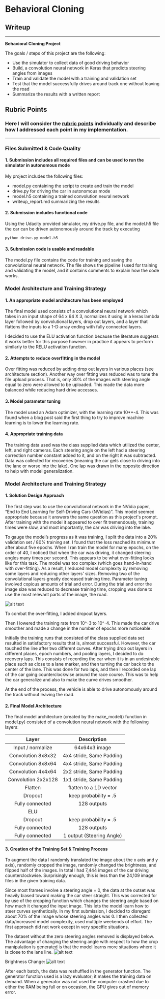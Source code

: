 # **Behavioral Cloning**

## Writeup

---

**Behavioral Cloning Project**

The goals / steps of this project are the following:
* Use the simulator to collect data of good driving behavior
* Build, a convolution neural network in Keras that predicts steering angles from images
* Train and validate the model with a training and validation set
* Test that the model successfully drives around track one without leaving the road
* Summarize the results with a written report


[//]: # (Image References)

[image1]: ./examples/recovery.png "Recovery"
[image3]: ./examples/placeholder_small.png "Recovery Image"
[image4]: ./examples/dataset.png "Steering Angles"
[image5]: ./examples/cropped-notcropped.png "Cropped not Cropped"
[image6]: ./examples/flipped-notflipped.png "Flipped Not Flipped"
[image7]: ./examples/brightness-original.png "Brightness Changed"

## Rubric Points
### Here I will consider the [rubric points](https://review.udacity.com/#!/rubrics/432/view) individually and describe how I addressed each point in my implementation.  

---
### Files Submitted & Code Quality

#### 1. Submission includes all required files and can be used to run the simulator in autonomous mode

My project includes the following files:
* model.py containing the script to create and train the model
* drive.py for driving the car in autonomous mode
* model.h5 containing a trained convolution neural network
* writeup_report.md summarizing the results

#### 2. Submission includes functional code
Using the Udacity provided simulator, my drive.py file, and the model.h5 file the car can be driven autonomously around the track by executing
```sh
python drive.py model.h5
```

#### 3. Submission code is usable and readable

The model.py file contains the code for training and saving the convolutional neural network. The file shows the pipeline I used for training and validating the model, and it contains comments to explain how the code works.

### Model Architecture and Training Strategy

#### 1. An appropriate model architecture has been employed

The final model used consists of a convolutional neural network which takes in an input shape of 64 x 64 X 3, normalizes it using in a keras lambda layer followed by convolutional layers, drop out layers, and a layer that flattens the inputs to a 1-D array ending with fully connected layers.

I decided to use the ELU activation function because the literature suggests it works better for this purpose however in practice it appears to perform similarly to the RELU activation function.

#### 2. Attempts to reduce overfitting in the model

Over fitting was reduced by adding drop out layers in various places (see architecture section). Another way over fitting was reduced was to tune the file upload process. That is, only 30% of the images with steering angle equal to zero were allowed to be uploaded. This made the data more balanced while reducing hard drive accesses.

#### 3. Model parameter tuning

The model used an Adam optimizer, with the learning rate 10**-4. This was found when a blog post said the first thing to try to improve machine learning is to lower the learning rate.

#### 4. Appropriate training data

The training data used was the class supplied data which utilized the center, left, and right cameras. Each steering angle on the left had a steering correction number constant added to it, and on the right it was subtracted. Data was collected for recoveries (meaning the car gets close to driving into the lane or worse into the lake). One lap was drawn in the opposite direction to help with model generalization.

### Model Architecture and Training Strategy

#### 1. Solution Design Approach

The first step was to use the convolutional network in the NVidia paper, “End to End Learning for Self-Driving Cars (NVidias)”. This model seemed appropriate because it answers the same question as this project's prompt. After training with the model it appeared to over fit tremendously, training times were slow, and most importantly, the car was driving into the lake.

To gauge the model’s progress as it was training, I split the data into a 20% validation set / 80% training set. I found that the loss reached its minimum after about five epochs. When I ran train the model for many epochs, on the order of 40, I noticed that when the car was driving, it changed steering angles many times per second. This appears to be what over-fitting looks like for this task. The model was too complex (which goes hand-in-hand with over-fitting). As a result, I reduced model complexity by removing some layers and reducing other layers' sizes. Removing two of the convolutional layers greatly decreased training time. Parameter tuning involved copious amounts of trial and error. During the trial and error the image size was reduced to decrease training time, cropping was done to use the most relevant parts of the image, the road.

![alt text][image5]

To combat the over-fitting, I added dropout layers.

Then I lowered the training rate from 10^-3 to 10^-4. This made the car drive smoother and made a change in the number of epochs more noticeable.

Initially the training runs that consisted of the class supplied data set resulted in satisfactory results that is, almost successful. However, the car touched the line after two different curves. After trying drop out layers in different places, epoch numbers, and pooling layers, I decided to do recovery laps. This consists of recording the car when it is in an undesirable place such as close to a lane marker, and then turning the car back to the center of the lane. This was done for two laps, and then I recorded one lap of the car going counterclockwise around the race course. This was to help the car generalize and also to make the curve drives smoother.

At the end of the process, the vehicle is able to drive autonomously around the track without leaving the road.

#### 2. Final Model Architecture

The final model architecture (created by the make_model() function in model.py) consisted of a convolution neural network with the following layers:

| Layer         		|     Description	        					|
|:---------------------:|:---------------------------------------------:|
| Input / normalize 	| 64x64x3 image    								|
| Convolution 8x8x32   	| 4x4 stride, Same Padding 					|
| Convolution 8x8x64   	| 4x4 stride, Same Padding 					|
| Convolution 4x4x64   	| 2x2 stride, Same Padding						|
| Convolution 2x2x128  	| 1x1 stride, Same Padding 					|
| Flatten				| flatten to a 1D vector						|
| Dropout      			| keep probability = .5							|
| Fully connected		| 128 outputs 									|
| ELU	      			| 												|
| Dropout      			| keep probability = .5							|
| Fully connected		| 128 outputs 									|
| Fully connected		| 1 output (Steering Angle) 					|


#### 3. Creation of the Training Set & Training Process

To augment the data I randomly translated the image about the x axis and y axis), randomly cropped the image, randomly changed the brightness, and flipped half of the images. In total I had 7,444 images of the car driving counterclockwise. Surprisingly enough, this is less than the 24,109 image files in the given training data.

Since most frames involve a steering angle = 0, the data at the outset was heavily biased toward making the car steer straight. This was corrected for by use of the cropping function which changes the steering angle based on how much it changed the input image. This lets the model learn how to steer curves synthetically. In my first submission, I decided to disregard about 70% of the image whose steering angles was 0. I then collected data/increased model complexity, used multiple weekends of effort. The first approach did not work except in very specific situations.  

The dataset without the zero steering angles removed is displayed below. The advantage of changing the steering angle with respect to how the crop manipulation is generated is that the model learns more situations where it is close to the lane line.
![alt text][image4]

Brightness Change:
![alt text][image7]

After each batch, the data was reshuffled in the generator function. The generator function used is a lazy evaluator; it makes the training data on demand. When a generator was not used the computer crashed due to either the RAM being full or on occasion, the GPU gives out of memory error.
